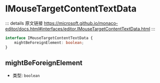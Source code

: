 # IMouseTargetContentTextData

<backTop />
        
::: details 原文链接
https://microsoft.github.io/monaco-editor/docs.html#interfaces/editor.IMouseTargetContentTextData.html
:::

```ts
interface IMouseTargetContentTextData {
    mightBeForeignElement: boolean;
}
```

## mightBeForeignElement
- 类型: `boolean`
